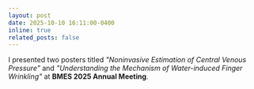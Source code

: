 ```yaml
---
layout: post
date: 2025-10-10 16:11:00-0400
inline: true
related_posts: false
---
```


I presented two posters titled <i>"Noninvasive Estimation of Central Venous Pressure"</i> and <i>"Understanding the Mechanism of Water-induced Finger Wrinkling"</i> at <b>BMES 2025 Annual Meeting</b>.
